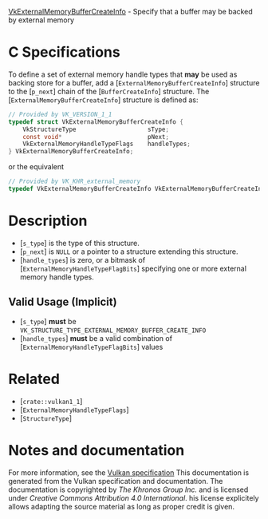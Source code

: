 [VkExternalMemoryBufferCreateInfo](https://www.khronos.org/registry/vulkan/specs/1.3-extensions/man/html/VkExternalMemoryBufferCreateInfo.html) - Specify that a buffer may be backed by external memory

# C Specifications
To define a set of external memory handle types that  **may**  be used as backing
store for a buffer, add a [`ExternalMemoryBufferCreateInfo`] structure
to the [`p_next`] chain of the [`BufferCreateInfo`] structure.
The [`ExternalMemoryBufferCreateInfo`] structure is defined as:
```c
// Provided by VK_VERSION_1_1
typedef struct VkExternalMemoryBufferCreateInfo {
    VkStructureType                    sType;
    const void*                        pNext;
    VkExternalMemoryHandleTypeFlags    handleTypes;
} VkExternalMemoryBufferCreateInfo;
```
or the equivalent
```c
// Provided by VK_KHR_external_memory
typedef VkExternalMemoryBufferCreateInfo VkExternalMemoryBufferCreateInfoKHR;
```

# Description
- [`s_type`] is the type of this structure.
- [`p_next`] is `NULL` or a pointer to a structure extending this structure.
- [`handle_types`] is zero, or a bitmask of [`ExternalMemoryHandleTypeFlagBits`] specifying one or more external memory handle types.

## Valid Usage (Implicit)
-  [`s_type`] **must**  be `VK_STRUCTURE_TYPE_EXTERNAL_MEMORY_BUFFER_CREATE_INFO`
-  [`handle_types`] **must**  be a valid combination of [`ExternalMemoryHandleTypeFlagBits`] values

# Related
- [`crate::vulkan1_1`]
- [`ExternalMemoryHandleTypeFlags`]
- [`StructureType`]

# Notes and documentation
For more information, see the [Vulkan specification](https://www.khronos.org/registry/vulkan/specs/1.3-extensions/html/vkspec.html)
This documentation is generated from the Vulkan specification and documentation.
The documentation is copyrighted by *The Khronos Group Inc.* and is licensed under *Creative Commons Attribution 4.0 International*.
his license explicitely allows adapting the source material as long as proper credit is given.
        